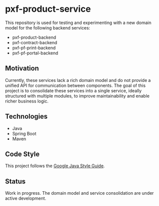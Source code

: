 # pxf-product-service
This repository is used for testing and experimenting with a new domain model for the following backend services:
- pxf-product-backend
- pxf-contract-backend
- pxf-pf-print-backend
- pxf-pf-portal-backend

## Motivation
Currently, these services lack a rich domain model and do not provide a unified API for communication between components. The goal of this project is to consolidate these services into a single service, ideally structured with multiple modules, to improve maintainability and enable richer business logic.

## Technologies
- Java
- Spring Boot
- Maven

## Code Style
This project follows the [Google Java Style Guide](https://google.github.io/styleguide/javaguide.html).

## Status
Work in progress. The domain model and service consolidation are under active development.
